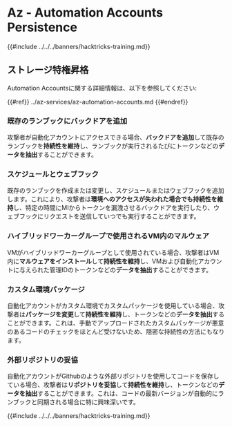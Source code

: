 # Az - Automation Accounts Persistence

{{#include ../../../banners/hacktricks-training.md}}

## ストレージ特権昇格

Automation Accountsに関する詳細情報は、以下を参照してください:

{{#ref}}
../az-services/az-automation-accounts.md
{{#endref}}

### 既存のランブックにバックドアを追加

攻撃者が自動化アカウントにアクセスできる場合、**バックドアを追加**して既存のランブックを**持続性を維持**し、ランブックが実行されるたびにトークンなどの**データを抽出**することができます。

### スケジュールとウェブフック

既存のランブックを作成または変更し、スケジュールまたはウェブフックを追加します。これにより、攻撃者は**環境へのアクセスが失われた場合でも持続性を維持**し、特定の時間にMIからトークンを漏洩させるバックドアを実行したり、ウェブフックにリクエストを送信していつでも実行することができます。

### ハイブリッドワーカーグループで使用されるVM内のマルウェア

VMがハイブリッドワーカーグループとして使用されている場合、攻撃者はVM内に**マルウェアをインストール**して**持続性を維持**し、VMおよび自動化アカウントに与えられた管理IDのトークンなどの**データを抽出**することができます。

### カスタム環境パッケージ

自動化アカウントがカスタム環境でカスタムパッケージを使用している場合、攻撃者は**パッケージを変更**して**持続性を維持**し、トークンなどの**データを抽出**することができます。これは、手動でアップロードされたカスタムパッケージが悪意のあるコードのチェックをほとんど受けないため、隠密な持続性の方法にもなります。

### 外部リポジトリの妥協

自動化アカウントがGithubのような外部リポジトリを使用してコードを保存している場合、攻撃者は**リポジトリを妥協**して**持続性を維持**し、トークンなどの**データを抽出**することができます。これは、コードの最新バージョンが自動的にランブックと同期される場合に特に興味深いです。

{{#include ../../../banners/hacktricks-training.md}}
